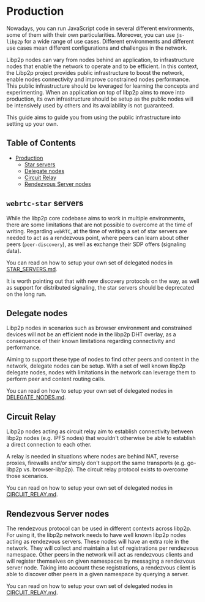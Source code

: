 # Production

Nowadays, you can run JavaScript code in several different environments, some of them with their own particularities. Moreover, you can use `js-libp2p` for a wide range of use cases. Different environments and different use cases mean different configurations and challenges in the network.

Libp2p nodes can vary from nodes behind an application, to infrastructure nodes that enable the network to operate and to be efficient. In this context, the Libp2p project provides public infrastructure to boost the network, enable nodes connectivity and improve constrained nodes performance. This public infrastructure should be leveraged for learning the concepts and experimenting. When an application on top of libp2p aims to move into production, its own infrastructure should be setup as the public nodes will be intensively used by others and its availability is not guaranteed.

This guide aims to guide you from using the public infrastructure into setting up your own.

## Table of Contents

* [Production](#production)
  * [Star servers](#star-servers)
  * [Delegate nodes](#delegate-nodes)
  * [Circuit Relay](#circuit-relay)
  * [Rendezvous Server nodes](#rendezvous-server-nodes)

## `webrtc-star` servers

While the libp2p core codebase aims to work in multiple environments, there are some limitations that are not possible to overcome at the time of writing. Regarding `webRTC`, at the time of writing a set of star servers are needed to act as a rendezvous point, where peers can learn about other peers (`peer-discovery`), as well as exchange their SDP offers (signaling data).

You can read on how to setup your own set of delegated nodes in [STAR_SERVERS.md](./STAR_SERVERS.md).

It is worth pointing out that with new discovery protocols on the way, as well as support for distributed signaling, the star servers should be deprecated on the long run.

## Delegate nodes

Libp2p nodes in scenarios such as browser environment and constrained devices will not be an efficient node in the libp2p DHT overlay, as a consequence of their known limitations regarding connectivity and performance.

Aiming to support these type of nodes to find other peers and content in the network, delegate nodes can be setup. With a set of well known libp2p delegate nodes, nodes with limitations in the network can leverage them to perform peer and content routing calls.

You can read on how to setup your own set of delegated nodes in [DELEGATE_NODES.md](./DELEGATE_NODES.md).

## Circuit Relay

Libp2p nodes acting as circuit relay aim to establish connectivity between libp2p nodes (e.g. IPFS nodes) that wouldn't otherwise be able to establish a direct connection to each other.

A relay is needed in situations where nodes are behind NAT, reverse proxies, firewalls and/or simply don't support the same transports (e.g. go-libp2p vs. browser-libp2p). The circuit relay protocol exists to overcome those scenarios.

You can read on how to setup your own set of delegated nodes in [CIRCUIT_RELAY.md](./CIRCUIT_RELAY.md).

## Rendezvous Server nodes

The rendezvous protocol can be used in different contexts across libp2p. For using it, the libp2p network needs to have well known libp2p nodes acting as rendezvous servers. These nodes will have an extra role in the network. They will collect and maintain a list of registrations per rendezvous namespace. Other peers in the network will act as rendezvous clients and will register themselves on given namespaces by messaging a rendezvous server node. Taking into account these registrations, a rendezvous client is able to discover other peers in a given namespace by querying a server.

You can read on how to setup your own set of delegated nodes in [CIRCUIT_RELAY.md](./CIRCUIT_RELAY.md).
